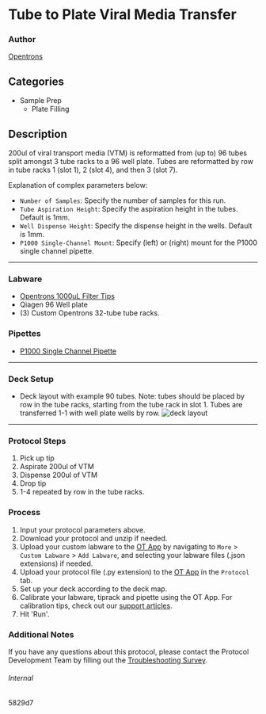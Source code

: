 # Tube to Plate Viral Media Transfer

### Author
[Opentrons](https://opentrons.com/)

## Categories
* Sample Prep
	* Plate Filling

## Description
200ul of viral transport media (VTM) is reformatted from (up to) 96 tubes split amongst 3 tube racks to a  96 well plate. Tubes are reformatted by row in tube racks 1 (slot 1), 2 (slot 4), and then 3 (slot 7).

Explanation of complex parameters below:
* `Number of Samples`: Specify the number of samples for this run.
* `Tube Aspiration Height`: Specify the aspiration height in the tubes. Default is 1mm.
* `Well Dispense Height`: Specify the dispense height in the wells. Default is 1mm. 
* `P1000 Single-Channel Mount`: Specify (left) or (right) mount for the P1000 single channel pipette.

---


### Labware
* [Opentrons 1000uL Filter Tips](https://shop.opentrons.com/collections/opentrons-tips/products/opentrons-1000ul-filter-tips)
* Qiagen 96 Well plate
* (3) Custom Opentrons 32-tube tube racks.

### Pipettes
* [P1000 Single Channel Pipette](https://shop.opentrons.com/collections/ot-2-robot/products/single-channel-electronic-pipette)


---

### Deck Setup
* Deck layout with example 90 tubes. Note: tubes should be placed by row in the tube racks, starting from the tube rack in slot 1. Tubes are transferred 1-1 with well plate wells by row.
![deck layout](https://opentrons-protocol-library-website.s3.amazonaws.com/custom-README-images/5829d7/Screen+Shot+2021-09-13+at+11.30.47+AM.png)

---

### Protocol Steps
1. Pick up tip
2. Aspirate 200ul of VTM
3. Dispense 200ul of VTM
4. Drop tip
5. 1-4 repeated by row in the tube racks.

### Process
1. Input your protocol parameters above.
2. Download your protocol and unzip if needed.
3. Upload your custom labware to the [OT App](https://opentrons.com/ot-app) by navigating to `More` > `Custom Labware` > `Add Labware`, and selecting your labware files (.json extensions) if needed.
4. Upload your protocol file (.py extension) to the [OT App](https://opentrons.com/ot-app) in the `Protocol` tab.
5. Set up your deck according to the deck map.
6. Calibrate your labware, tiprack and pipette using the OT App. For calibration tips, check out our [support articles](https://support.opentrons.com/en/collections/1559720-guide-for-getting-started-with-the-ot-2).
7. Hit 'Run'.

### Additional Notes
If you have any questions about this protocol, please contact the Protocol Development Team by filling out the [Troubleshooting Survey](https://protocol-troubleshooting.paperform.co/).

###### Internal
5829d7

